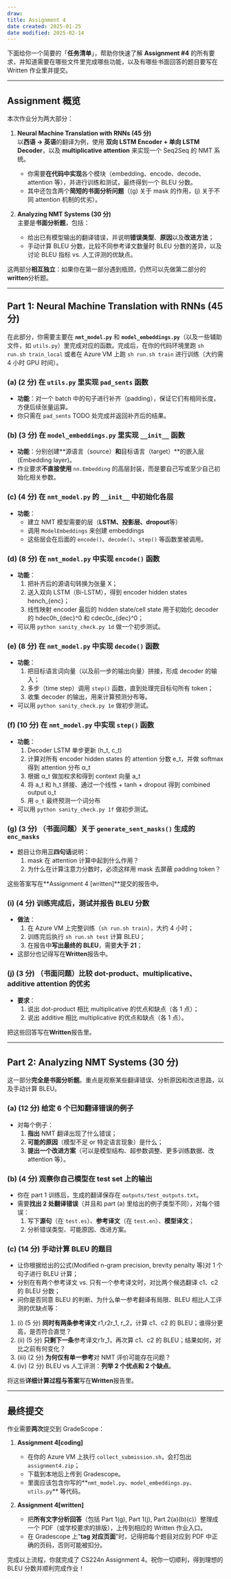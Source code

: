 ```yaml
---
draw:
title: Assignment 4
date created: 2025-01-25
date modified: 2025-02-14
---
```


下面给你一个简要的「**任务清单**」，帮助你快速了解 **Assignment #4** 的所有要求，并知道需要在哪些文件里完成哪些功能，以及有哪些书面回答的题目要写在 Written 作业里并提交。

---

## Assignment 概览

本次作业分为两大部分：

1. **Neural Machine Translation with RNNs (45 分)**  
    以**西语 → 英语**的翻译为例，使用 **双向 LSTM Encoder + 单向 LSTM Decoder**，以及 **multiplicative attention** 来实现一个 Seq2Seq 的 NMT 系统。
    
    - 你需要**在代码中实现**各个模块（embedding、encode、decode、attention 等），并进行训练和测试，最终得到一个 BLEU 分数。
    - 其中还包含两个**简短的书面分析问题**（(g) 关于 mask 的作用，(j) 关于不同 attention 机制的优劣）。
2. **Analyzing NMT Systems (30 分)**  
    主要是**书面分析题**，包括：
    
    - 给出已有模型输出的翻译错误，并说明**错误类型**、**原因**以及**改进方法**；
    - 手动计算 BLEU 分数，比较不同参考译文数量时 BLEU 分数的差异，以及讨论 BLEU 指标 vs. 人工评测的优缺点。

这两部分**相互独立**：如果你在第一部分遇到瓶颈，仍然可以先做第二部分的**written**分析题。

---

## Part 1: Neural Machine Translation with RNNs (45 分)

在此部分，你需要主要在 **`nmt_model.py`** 和 **`model_embeddings.py`**（以及一些辅助文件，如 `utils.py`）里完成对应的函数。完成后，在你的代码环境里跑 `sh run.sh train_local` 或者在 Azure VM 上跑 `sh run.sh train` 进行训练（大约需 4 小时 GPU 时间）。

### (a) (2 分) 在 `utils.py` 里实现 `pad_sents` 函数

- **功能**：对一个 batch 中的句子进行补齐（padding），保证它们有相同长度，方便后续张量运算。
- 你只需在 `pad_sents` TODO 处完成并返回补齐后的结果。

### (b) (3 分) 在 `model_embeddings.py` 里实现 `__init__` 函数

- **功能**：分别创建**源语言（source）**和**目标语言（target）**的嵌入层 (Embedding layer)。
- 作业要求**不直接使用** `nn.Embedding` 的高层封装，而是要自己写或至少自己初始化相关参数。

### (c) (4 分) 在 `nmt_model.py` 的 `__init__` 中初始化各层

- **功能**：
    - 建立 NMT 模型需要的层（**LSTM、投影层、dropout**等）
    - 调用 `ModelEmbeddings` 来创建 embeddings
    - 这些层会在后面的 `encode()`、`decode()`、`step()` 等函数里被调用。

### (d) (8 分) 在 `nmt_model.py` 中实现 `encode()` 函数

- **功能**：
    1. 把补齐后的源语句转换为张量 X；
    2. 送入双向 LSTM（Bi-LSTM），得到 encoder hidden states hench_{enc}；
    3. 线性映射 encoder 最后的 hidden state/cell state 用于初始化 decoder 的 hdec0h_{dec}^0 和 cdec0c_{dec}^0；
- 可以用 `python sanity_check.py 1d` 做一个初步测试。

### (e) (8 分) 在 `nmt_model.py` 中实现 `decode()` 函数

- **功能**：
    1. 把目标语言词向量（以及前一步的输出向量）拼接，形成 decoder 的输入；
    2. 多步（time step）调用 `step()` 函数，直到处理完目标句所有 token；
    3. 收集 decoder 的输出，用来计算预测分布等。
- 可以用 `python sanity_check.py 1e` 做初步测试。

### (f) (10 分) 在 `nmt_model.py` 中实现 `step()` 函数

- **功能**：
    1. Decoder LSTM 单步更新 (h_t, c_t)
    2. 计算对所有 encoder hidden states 的 attention 分数 e_t，并做 softmax 得到 attention 分布 α_t
    3. 根据 α_t 做加权求和得到 context 向量 a_t
    4. 将 a_t 和 h_t 拼接、通过一个线性 + tanh + dropout 得到 combined output o_t
    5. 用 `o_t` 最终预测一个词分布
- 可以用 `python sanity_check.py 1f` 做初步测试。

### (g) (3 分) （书面问题）关于 `generate_sent_masks()` 生成的 `enc_masks`

- 题目让你用**三四句话**说明：
    1. mask 在 attention 计算中起到什么作用？
    2. 为什么在计算注意力分数时，必须这样用 mask 去屏蔽 padding token？

这些答案写在**Assignment 4 [written]**提交的报告中。

### (i) (4 分) 训练完成后，测试并报告 BLEU 分数

- **做法**：
    1. 在 Azure VM 上完整训练（`sh run.sh train`），大约 4 小时；
    2. 训练完后执行 `sh run.sh test` 计算 BLEU；
    3. 在报告中**写出最终的 BLEU**，需要**大于 21**；
- 这部分也记得写在**Written**报告中。

### (j) (3 分) （书面问题）比较 dot-product、multiplicative、additive attention 的优劣

- **要求**：
    1. 说出 dot-product 相比 multiplicative 的优点和缺点（各 1 点）；
    2. 说出 additive 相比 multiplicative 的优点和缺点（各 1 点）。

把这些回答写在**Written**报告里。

---

## Part 2: Analyzing NMT Systems (30 分)

这一部分**完全是书面分析题**。重点是观察某些翻译错误、分析原因和改进思路，以及手动计算 BLEU。

### (a) (12 分) 给定 6 个**已知翻译错误**的例子

- 对每个例子：
    1. **指出** NMT 翻译出现了什么错误；
    2. **可能的原因**（模型不足 or 特定语言现象）是什么；
    3. **提出一个改进方案**（可以是模型结构、超参数调整、更多训练数据、改 attention 等）。

### (b) (4 分) 观察你自己模型在 test set 上的输出

- 你在 part 1 训练后，生成的翻译保存在 `outputs/test_outputs.txt`。
- 需要**找出 2 处翻译错误**（并且和 part (a) 里给出的例子类型不同），对每个错误：
    1. 写下**源句**（在 `test.es`）、**参考译文**（在 `test.en`）、**模型译文**；
    2. 分析错误类型、可能原因、改进方案。

### (c) (14 分) 手动计算 BLEU 的题目

- 让你根据给出的公式(Modified n-gram precision, brevity penalty 等)对 1 个句子进行 BLEU 计算；
- 分别在有两个参考译文 vs. 只有一个参考译文时，对比两个候选翻译 c1、c2 的 BLEU 分数；
- 问你是否同意 BLEU 的判断、为什么单一参考翻译有局限、BLEU 相比人工评测的优缺点等：

1. (i) (5 分) **同时有两条参考译文** r1,r2r_1, r_2，计算 c1、c2 的 BLEU；谁得分更高，是否符合直觉？
2. (ii) (5 分) **只剩下一条**参考译文r1r_1，再次算 c1、c2 的 BLEU；结果如何，对比之前有何变化？
3. (iii) (2 分) **为何仅有单一参考**对 NMT 评价可能存在问题？
4. (iv) (2 分) BLEU vs 人工评测：**列举 2 个优点和 2 个缺点**。

将这些**详细计算过程与答案**写在**Written**报告里。

---

## 最终提交

作业需要**两次**提交到 GradeScope：

1. **Assignment 4[coding]**
    
    - 在你的 Azure VM 上执行 `collect_submission.sh`，会打包出 `assignment4.zip`；
    - 下载到本地后上传到 Gradescope。
    - 里面应该包含你写的**`nmt_model.py`、`model_embeddings.py`、`utils.py`** 等代码。
2. **Assignment 4[written]**
    
    - 把**所有文字分析回答**（包括 Part 1(g), Part 1(j), Part 2(a)(b)(c)）整理成一个 PDF（或学校要求的排版），上传到相应的 Written 作业入口。
    - 在 Gradescope 上"**tag 对应页面**"时，记得把每个题目对应到 PDF 中正确的页码，否则可能被扣分。

完成以上流程，你就完成了 CS224n Assignment 4。祝你一切顺利，得到理想的 BLEU 分数并顺利完成作业！
